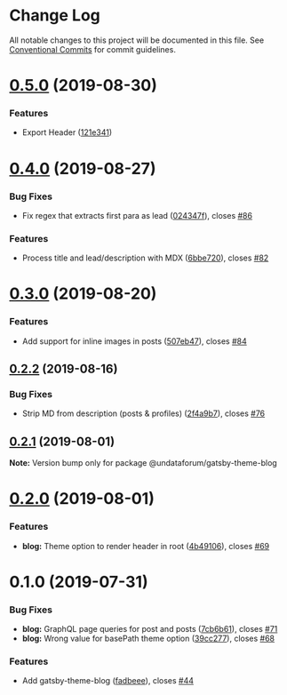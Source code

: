# Change Log

All notable changes to this project will be documented in this file.
See [Conventional Commits](https://conventionalcommits.org) for commit guidelines.

# [0.5.0](https://github.com/UNDataForum/gatsby-themes/tree/master/themes/gatsby-theme-blog/compare/@undataforum/gatsby-theme-blog@0.4.0...@undataforum/gatsby-theme-blog@0.5.0) (2019-08-30)


### Features

* Export Header ([121e341](https://github.com/UNDataForum/gatsby-themes/tree/master/themes/gatsby-theme-blog/commit/121e341))





# [0.4.0](https://github.com/UNDataForum/gatsby-themes/tree/master/themes/gatsby-theme-blog/compare/@undataforum/gatsby-theme-blog@0.3.0...@undataforum/gatsby-theme-blog@0.4.0) (2019-08-27)


### Bug Fixes

* Fix regex that extracts first para as lead ([024347f](https://github.com/UNDataForum/gatsby-themes/tree/master/themes/gatsby-theme-blog/commit/024347f)), closes [#86](https://github.com/UNDataForum/gatsby-themes/tree/master/themes/gatsby-theme-blog/issues/86)


### Features

* Process title and lead/description with MDX ([6bbe720](https://github.com/UNDataForum/gatsby-themes/tree/master/themes/gatsby-theme-blog/commit/6bbe720)), closes [#82](https://github.com/UNDataForum/gatsby-themes/tree/master/themes/gatsby-theme-blog/issues/82)





# [0.3.0](https://github.com/UNDataForum/gatsby-themes/tree/master/themes/gatsby-theme-blog/compare/@undataforum/gatsby-theme-blog@0.2.2...@undataforum/gatsby-theme-blog@0.3.0) (2019-08-20)


### Features

* Add support for inline images in posts ([507eb47](https://github.com/UNDataForum/gatsby-themes/tree/master/themes/gatsby-theme-blog/commit/507eb47)), closes [#84](https://github.com/UNDataForum/gatsby-themes/tree/master/themes/gatsby-theme-blog/issues/84)





## [0.2.2](https://github.com/UNDataForum/gatsby-themes/tree/master/themes/gatsby-theme-blog/compare/@undataforum/gatsby-theme-blog@0.2.1...@undataforum/gatsby-theme-blog@0.2.2) (2019-08-16)


### Bug Fixes

* Strip MD from description (posts & profiles) ([2f4a9b7](https://github.com/UNDataForum/gatsby-themes/tree/master/themes/gatsby-theme-blog/commit/2f4a9b7)), closes [#76](https://github.com/UNDataForum/gatsby-themes/tree/master/themes/gatsby-theme-blog/issues/76)





## [0.2.1](https://github.com/undataforum/gatsby-themes/compare/@undataforum/gatsby-theme-blog@0.2.0...@undataforum/gatsby-theme-blog@0.2.1) (2019-08-01)

**Note:** Version bump only for package @undataforum/gatsby-theme-blog





# [0.2.0](https://github.com/undataforum/gatsby-themes/compare/@undataforum/gatsby-theme-blog@0.1.0...@undataforum/gatsby-theme-blog@0.2.0) (2019-08-01)

### Features

- **blog:** Theme option to render header in root ([4b49106](https://github.com/undataforum/gatsby-themes/commit/4b49106)), closes [#69](https://github.com/undataforum/gatsby-themes/issues/69)

# 0.1.0 (2019-07-31)

### Bug Fixes

- **blog:** GraphQL page queries for post and posts ([7cb6b61](https://github.com/undataforum/gatsby-themes/commit/7cb6b61)), closes [#71](https://github.com/undataforum/gatsby-themes/issues/71)
- **blog:** Wrong value for basePath theme option ([39cc277](https://github.com/undataforum/gatsby-themes/commit/39cc277)), closes [#68](https://github.com/undataforum/gatsby-themes/issues/68)

### Features

- Add gatsby-theme-blog ([fadbeee](https://github.com/undataforum/gatsby-themes/commit/fadbeee)), closes [#44](https://github.com/undataforum/gatsby-themes/issues/44)
